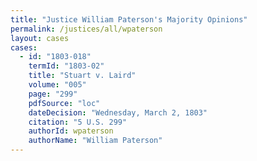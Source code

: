 ```yaml
---
title: "Justice William Paterson's Majority Opinions"
permalink: /justices/all/wpaterson
layout: cases
cases:
  - id: "1803-018"
    termId: "1803-02"
    title: "Stuart v. Laird"
    volume: "005"
    page: "299"
    pdfSource: "loc"
    dateDecision: "Wednesday, March 2, 1803"
    citation: "5 U.S. 299"
    authorId: wpaterson
    authorName: "William Paterson"
---
```

